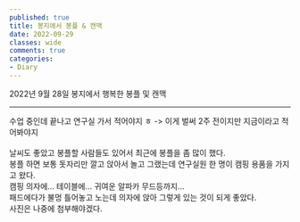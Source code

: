 ```yaml
---
published: true
title: 봉지에서 봉플 & 캔맥
date: 2022-09-29
classes: wide
comments: true
categories: 
- Diary
---
```


2022년 9월 28일 봉지에서 행복한 봉플 및 캔맥

------

수업 중인데 끝나고 연구실 가서 적어야지 ㅎ -> 이게 벌써 2주 전이지만 지금이라고 적어봐야지 <br><br>
날씨도 좋았고 봉플할 사람들도 있어서 최근에 봉플을 좀 많이 했다.<br>
봉플 하면 보통 돗자리만 깔고 앉아서 놀고 그랬는데 연구실원 한 명이 캠핑 용품을 가지고 왔다. <br>
캠핑 의자에... 테이블에... 귀여운 알파카 무드등까지... <br>
패드에다가 불멍 틀어놓고 노는데 의자에 앉아 그렇게 있는 것이 되게 좋았다. <br>
사진은 나중에 첨부해야겠다.
